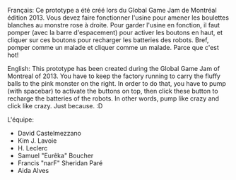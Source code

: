 Français:
Ce prototype a été créé lors du Global Game Jam de Montréal édition 2013. Vous devez faire fonctionner l'usine pour amener les boulettes blanches au monstre rose à droite. Pour garder l'usine en fonction, il faut pomper (avec la barre d'espacement) pour activer les boutons en haut, et cliquer sur ces boutons pour recharger les batteries des robots. Bref, pomper comme un malade et cliquer comme un malade. Parce que c'est hot!

English:
This prototype has been created during the Global Game Jam of Montreal of 2013. You have to keep the factory running to carry the fluffy balls to the pink monster on the right. In order to do that, you have to pump (with spacebar) to activate the buttons on top, then click these button to recharge the batteries of the robots. In other words, pump like crazy and click like crazy. Just because. :D

L'équipe:
- David Castelmezzano
- Kim J. Lavoie
- H. Leclerc
- Samuel "Eurêka" Boucher
- Francis "narF" Sheridan Paré
- Aida Alves
